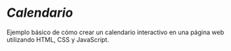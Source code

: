 # _Calendario_

Ejemplo básico de cómo crear un calendario interactivo en una página web utilizando HTML, CSS y JavaScript.
